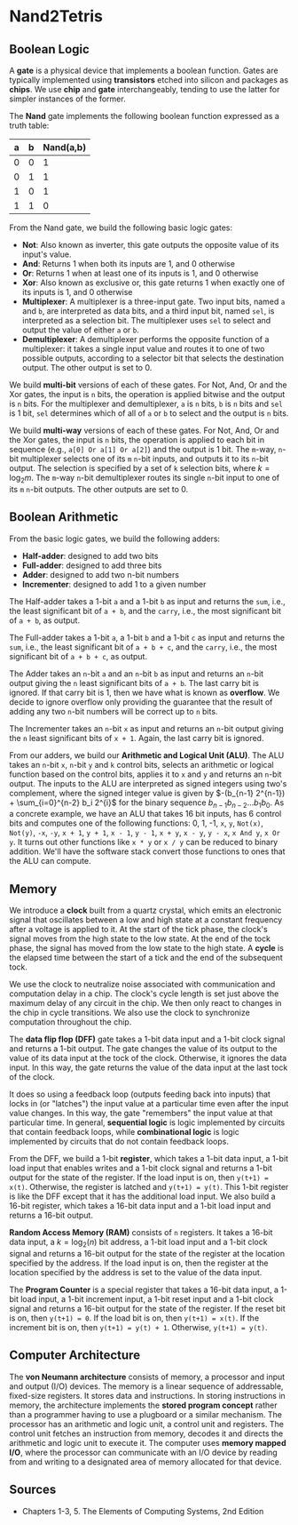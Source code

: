 # Nand2Tetris

## Boolean Logic

A **gate** is a physical device that implements a boolean function. Gates are typically implemented using **transistors** etched into silicon and packages as **chips**. We use **chip** and **gate** interchangeably, tending to use the latter for simpler instances of the former.

The **Nand** gate implements the following boolean function expressed as a truth table:

|a|b|Nand(a,b)|
|-|-|---------|
|0|0|1|
|0|1|1|
|1|0|1|
|1|1|0|

From the Nand gate, we build the following basic logic gates:

* **Not**: Also known as inverter, this gate outputs the opposite value of its input's value.
* **And**: Returns 1 when both its inputs are 1, and 0 otherwise
* **Or**: Returns 1 when at least one of its inputs is 1, and 0 otherwise
* **Xor**: Also known as exclusive or, this gate returns 1 when exactly one of its inputs is 1, and 0 otherwise
* **Multiplexer**: A multiplexer is a three-input gate.  Two input bits, named `a` and `b`, are interpreted as data bits, and a third input bit, named `sel`, is interpreted as a selection bit. The multiplexer uses `sel` to select and output the value of either `a` or `b`.
* **Demultiplexer**: A demultiplexer performs the opposite function of a multiplexer: it takes a single input value and routes it to one of two possible outputs, according to a selector bit that selects the destination output. The other output is set to 0.

We build **multi-bit** versions of each of these gates. For Not, And, Or and the Xor gates, the input is `n` bits, the operation is applied bitwise and the output is `n` bits. For the multiplexer and demultiplexer, `a` is `n` bits, `b` is `n` bits and `sel` is 1 bit, `sel` determines which of all of `a` or `b` to select and the output is `n` bits.

We build **multi-way** versions of each of these gates. For Not, And, Or and the Xor gates, the input is `n` bits, the operation is applied to each bit in sequence (e.g., `a[0] Or a[1] Or a[2]`) and the output is 1 bit. The `m`-way, `n`-bit multiplexer selects one of its `m` `n`-bit inputs, and outputs it to its `n`-bit output. The selection is specified by a set of `k` selection bits, where $k = \log_2 m$. The `m`-way `n`-bit demultiplexer routes its single `n`-bit input to one of its `m` `n`-bit outputs. The other outputs are set to 0.

## Boolean Arithmetic

From the basic logic gates, we build the following adders:

* **Half-adder**: designed to add two bits
* **Full-adder**: designed to add three bits
* **Adder**: designed to add two n-bit numbers
* **Incrementer**: designed to add 1 to a given number 

The Half-adder takes a 1-bit `a` and a 1-bit `b` as input and returns the `sum`, i.e., the least significant bit of `a + b`, and the `carry`, i.e., the most significant bit of `a + b`, as output.

The Full-adder takes a 1-bit `a`, a 1-bit `b` and a 1-bit `c` as input and returns the `sum`, i.e., the least significant bit of `a + b + c`, and the `carry`, i.e., the most significant bit of `a + b + c`, as output.

The Adder takes an `n`-bit `a` and an `n`-bit `b` as input and returns an `n`-bit output giving the `n` least significant bits of `a + b`. The last carry bit is ignored. If that carry bit is 1, then we have what is known as **overflow**. We decide to ignore overflow only providing the guarantee that the result of adding any two `n`-bit numbers will be correct up to `n` bits.

The Incrementer takes an `n`-bit `x` as input and returns an `n`-bit output giving the `n` least significant bits of `x + 1`. Again, the last carry bit is ignored.

From our adders, we build our **Arithmetic and Logical Unit (ALU)**. The ALU takes an `n`-bit `x`, `n`-bit `y` and `k` control bits, selects an arithmetic or logical function based on the control bits, applies it to `x` and `y` and returns an `n`-bit output. The inputs to the ALU are interpreted as signed integers using two's complement, where the signed integer value is given by $-(b_{n-1} 2^{n-1}) + \sum_{i=0}^{n-2} b_i 2^{i}$ for the binary sequence $b_{n-1} b_{n-2} \ldots b_1 b_0$. As a concrete example, we have an ALU that takes 16 bit inputs, has 6 control bits and computes one of the following functions: 0, 1, -1, `x`, `y`, `Not(x)`, `Not(y)`, `-x`, `-y`, `x + 1`, `y + 1`, `x - 1`, `y - 1`, `x + y`, `x - y`, `y - x`, `x And y`, `x Or y`. It turns out other functions like `x * y` or `x / y` can be reduced to binary addition. We'll have the software stack convert those functions to ones that the ALU can compute.

## Memory

We introduce a **clock** built from a quartz crystal, which emits an electronic signal that oscillates between a low and high state at a constant frequency after a voltage is applied to it. At the start of the tick phase, the clock's signal moves from the high state to the low state. At the end of the tock phase, the signal has moved from the low state to the high state. A **cycle** is the elapsed time between the start of a tick and the end of the subsequent tock.

We use the clock to neutralize noise associated with communication and computation delay in a chip. The clock's cycle length is set just above the maximum delay of any circuit in the chip. We then only react to changes in the chip in cycle transitions. We also use the clock to synchronize computation throughout the chip.

The **data flip flop (DFF)** gate takes a 1-bit data input and a 1-bit clock signal and returns a 1-bit output. The gate changes the value of its output to the value of its data input at the tock of the clock. Otherwise, it ignores the data input. In this way, the gate returns the value of the data input at the last tock of the clock.

It does so using a feedback loop (outputs feeding back into inputs) that locks in (or "latches") the input value at a particular time even after the input value changes. In this way, the gate "remembers" the input value at that particular time. In general, **sequential logic** is logic implemented by circuits that contain feedback loops, while **combinational logic** is logic implemented by circuits that do not contain feedback loops.

From the DFF, we build a 1-bit **register**, which takes a 1-bit data input, a 1-bit load input that enables writes and a 1-bit clock signal and returns a 1-bit output for the state of the register. If the load input is on, then `y(t+1) = x(t)`. Otherwise, the register is latched and `y(t+1) = y(t)`. This 1-bit register is like the DFF except that it has the additional load input. We also build a 16-bit register, which takes a 16-bit data input and a 1-bit load input and returns a 16-bit output.

**Random Access Memory (RAM)** consists of `n` registers. It takes a 16-bit data input, a $k = \log_2(n)$ bit address, a 1-bit load input and a 1-bit clock signal and returns a 16-bit output for the state of the register at the location specified by the address. If the load input is on, then the register at the location specified by the address is set to the value of the data input.

The **Program Counter** is a special register that takes a 16-bit data input, a 1-bit load input, a 1-bit increment input, a 1-bit reset input and a 1-bit clock signal and returns a 16-bit output for the state of the register. If the reset bit is on, then `y(t+1) = 0`. If the load bit is on, then `y(t+1) = x(t)`.  If the increment bit is on, then `y(t+1) = y(t) + 1`. Otherwise, `y(t+1) = y(t)`.

## Computer Architecture

The **von Neumann architecture** consists of memory, a processor and input and output (I/O) devices. The memory is a linear sequence of addressable, fixed-size registers. It stores data and instructions. In storing instructions in memory, the architecture implements the **stored program concept** rather than a programmer having to use a plugboard or a similar mechanism. The processor has an arithmetic and logic unit, a control unit and registers. The control unit fetches an instruction from memory, decodes it and directs the arithmetic and logic unit to execute it. The computer uses **memory mapped I/O**, where the processor can communicate with an I/O device by reading from and writing to a designated area of memory allocated for that device.

## Sources

* Chapters 1-3, 5. The Elements of Computing Systems, 2nd Edition